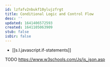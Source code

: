 ```yaml
---
id: lzfafv2nbukf10ylujzfrgt
title: Conditional Logic and Control Flow
desc: ''
updated: 1641406572593
created: 1641105063909
stub: false
isDir: false
---
```



- [[s.l.javascript.if-statements]]

TODO <https://www.w3schools.com/Js/js_json.asp>
